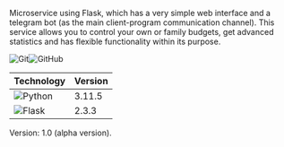 Microservice using Flask, which has a very simple web interface and a telegram bot (as the main client-program communication channel). This service allows you to control your own or family budgets, get advanced statistics and has flexible functionality within its purpose.

![Git](https://img.shields.io/badge/git-%23F05033.svg?style=for-the-badge&logo=git&logoColor=white)![GitHub](https://img.shields.io/badge/github-%23121011.svg?style=for-the-badge&logo=github&logoColor=white)

| Technology                                                                                              | Version |
|---------------------------------------------------------------------------------------------------------|---------|
| ![Python](https://img.shields.io/badge/python-3670A0?style=for-the-badge&logo=python&logoColor=ffdd54)  | 3.11.5  |
| ![Flask](https://img.shields.io/badge/flask-%23000.svg?style=for-the-badge&logo=flask&logoColor=white)  | 2.3.3   |

Version: 1.0 (alpha version).
